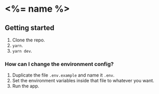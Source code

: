 # <%= name %>

## Getting started

1. Clone the repo.
2. `yarn`.
3. `yarn dev`.

### How can I change the environment config?

1. Duplicate the file `.env.example` and name it `.env`.
2. Set the environment variables inside that file to whatever you want.
3. Run the app.
